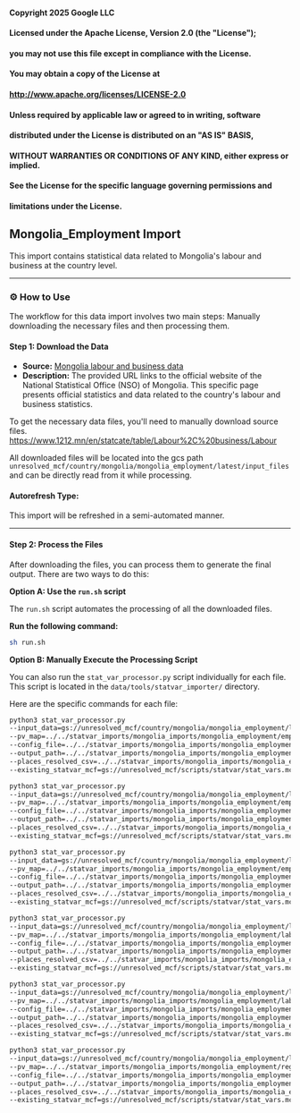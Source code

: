 #### Copyright 2025 Google LLC
####
#### Licensed under the Apache License, Version 2.0 (the "License");
#### you may not use this file except in compliance with the License.
#### You may obtain a copy of the License at
####
####       http://www.apache.org/licenses/LICENSE-2.0
####
#### Unless required by applicable law or agreed to in writing, software
#### distributed under the License is distributed on an "AS IS" BASIS,
#### WITHOUT WARRANTIES OR CONDITIONS OF ANY KIND, either express or implied.
#### See the License for the specific language governing permissions and
#### limitations under the License.


## Mongolia_Employment Import

This import contains statistical data related to Mongolia's labour and business at the country level.

-----

### ⚙️ How to Use

The workflow for this data import involves two main steps: Manually downloading the necessary files and then processing them.

#### Step 1: Download the Data

- **Source:** [Mongolia labour and business data](https://www.1212.mn/en/statcate)
- **Description:** The provided URL links to the official website of the National Statistical Office (NSO) of Mongolia. This specific page presents official statistics and data related to the country's labour and business statistics.

To get the necessary data files, you'll need to manually download source files.
<https://www.1212.mn/en/statcate/table/Labour%2C%20business/Labour>

All downloaded files will be located into the gcs path `unresolved_mcf/country/mongolia/mongolia_employment/latest/input_files` and can be directly read from it while processing.

#### Autorefresh Type:

This import will be refreshed in a semi-automated manner.

-----

#### Step 2: Process the Files

After downloading the files, you can process them to generate the final output. There are two ways to do this:

**Option A: Use the `run.sh` script**

The `run.sh` script automates the processing of all the downloaded files.

**Run the following command:**

```bash
sh run.sh
```

**Option B: Manually Execute the Processing Script**

You can also run the `stat_var_processor.py` script individually for each file. This script is located in the `data/tools/statvar_importer/` directory.

Here are the specific commands for each file:

```bash
python3 stat_var_processor.py
--input_data=gs://unresolved_mcf/country/mongolia/mongolia_employment/latest/input_files/employment_by_classification_of_economic_activities_region_gender_and_agegroup.csv
--pv_map=../../statvar_imports/mongolia_imports/mongolia_employment/employment_by_classification_of_economic_activities_region_gender_and_agegroup_pvmap.csv
--config_file=../../statvar_imports/mongolia_imports/mongolia_employment/metadata.csv
--output_path=../../statvar_imports/mongolia_imports/mongolia_employment/output_files/employment_by_classification_of_economic_activities_region_gender_and_agegroup_output
--places_resolved_csv=../../statvar_imports/mongolia_imports/mongolia_employment/places_resolved.csv 
--existing_statvar_mcf=gs://unresolved_mcf/scripts/statvar/stat_vars.mcf
```

```bash
python3 stat_var_processor.py
--input_data=gs://unresolved_mcf/country/mongolia/mongolia_employment/latest/input_files/employment_by_occupation_by_region_gender_and_agegroup.csv
--pv_map=../../statvar_imports/mongolia_imports/mongolia_employment/employment_by_occupation_by_region_gender_and_agegroup_pvmap.csv
--config_file=../../statvar_imports/mongolia_imports/mongolia_employment/employment_by_occupation_by_region_gender_and_agegroup_metadata.csv
--output_path=../../statvar_imports/mongolia_imports/mongolia_employment/output_files/employment_by_occupation_by_region_gender_and_agegroup_output
--places_resolved_csv=../../statvar_imports/mongolia_imports/mongolia_employment/places_resolved.csv 
--existing_statvar_mcf=gs://unresolved_mcf/scripts/statvar/stat_vars.mcf
```

```bash
python3 stat_var_processor.py
--input_data=gs://unresolved_mcf/country/mongolia/mongolia_employment/latest/input_files/employment_to_population_ratio_by_region_gender_and_agegroup.csv
--pv_map=../../statvar_imports/mongolia_imports/mongolia_employment/employment_to_population_ratio_by_region_gender_and_agegroup_pvmap.csv
--config_file=../../statvar_imports/mongolia_imports/mongolia_employment/employment_to_population_ratio_by_region_gender_and_agegroup_metadata.csv
--output_path=../../statvar_imports/mongolia_imports/mongolia_employment/output_files/employment_to_population_ratio_by_region_gender_and_agegroup_output
--places_resolved_csv=../../statvar_imports/mongolia_imports/mongolia_employment/places_resolved.csv 
--existing_statvar_mcf=gs://unresolved_mcf/scripts/statvar/stat_vars.mcf
```

```bash
python3 stat_var_processor.py
--input_data=gs://unresolved_mcf/country/mongolia/mongolia_employment/latest/input_files/labour_force_by_region_gender_and_agegroup.csv
--pv_map=../../statvar_imports/mongolia_imports/mongolia_employment/labour_force_by_region_gender_and_agegroup_pvmap.csv
--config_file=../../statvar_imports/mongolia_imports/mongolia_employment/metadata.csv
--output_path=../../statvar_imports/mongolia_imports/mongolia_employment/output_files/labour_force_by_region_gender_and_agegroup_output
--places_resolved_csv=../../statvar_imports/mongolia_imports/mongolia_employment/places_resolved.csv 
--existing_statvar_mcf=gs://unresolved_mcf/scripts/statvar/stat_vars.mcf
```

```bash
python3 stat_var_processor.py
--input_data=gs://unresolved_mcf/country/mongolia/mongolia_employment/latest/input_files/labour_underutilization_by_region_gender_and_agegroup.csv
--pv_map=../../statvar_imports/mongolia_imports/mongolia_employment/labour_underutilization_by_region_gender_and_agegroup_pvmap.csv
--config_file=../../statvar_imports/mongolia_imports/mongolia_employment/metadata.csv
--output_path=../../statvar_imports/mongolia_imports/mongolia_employment/output_files/labour_underutilization_by_region_gender_and_agegroup_output 
--places_resolved_csv=../../statvar_imports/mongolia_imports/mongolia_employment/places_resolved.csv 
--existing_statvar_mcf=gs://unresolved_mcf/scripts/statvar/stat_vars.mcf
```

```bash
python3 stat_var_processor.py
--input_data=gs://unresolved_mcf/country/mongolia/mongolia_employment/latest/input_files/registered_unemployed_by_education_level_region_gender_month.csv
--pv_map=../../statvar_imports/mongolia_imports/mongolia_employment/registered_unemployed_by_education_level_region_gender_month_pvmap.csv
--config_file=../../statvar_imports/mongolia_imports/mongolia_employment/metadata.csv
--output_path=../../statvar_imports/mongolia_imports/mongolia_employment/output_files/registered_unemployed_by_education_level_region_gender_month_output
--places_resolved_csv=../../statvar_imports/mongolia_imports/mongolia_employment/places_resolved.csv 
--existing_statvar_mcf=gs://unresolved_mcf/scripts/statvar/stat_vars.mcf
```


